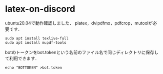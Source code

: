 # latex-on-discord

ubuntu20.04で動作確認しました．
platex，dvipdfmx，pdfcrop，mutoolが必要です．
```
sudo apt install texlive-full
sudo apt install mupdf-tools
```

botのトークンをbot.tokenという名前のファイル名で同じディレクトリに保存して利用できます．
```
echo "BOTTOKEN" >bot.token
```
